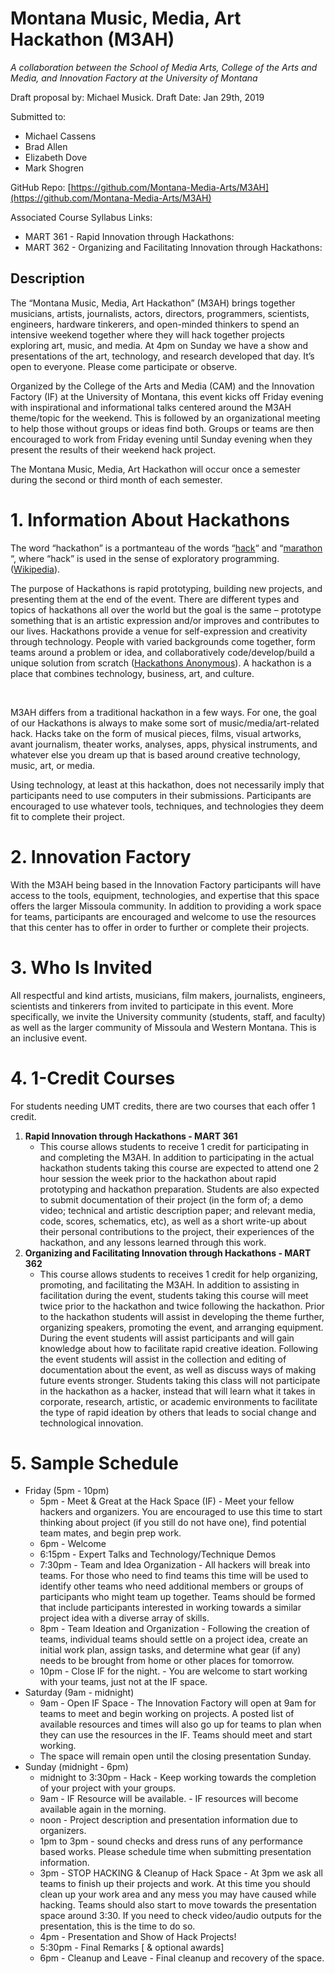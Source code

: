 # Montana Music, Media, Art Hackathon (M3AH)

_A collaboration between the School of Media Arts, College of the Arts and Media, and Innovation Factory at the University of Montana_

Draft proposal by: Michael Musick.
Draft Date: Jan 29th, 2019

Submitted to:
- Michael Cassens
- Brad  Allen
- Elizabeth Dove
- Mark Shogren

GitHub Repo: [https://github.com/Montana-Media-Arts/M3AH](https://github.com/Montana-Media-Arts/M3AH)

Associated Course Syllabus Links:

- MART 361 - Rapid Innovation through Hackathons:
- MART 362 - Organizing and Facilitating Innovation through Hackathons:


## Description

The “Montana Music, Media, Art Hackathon” (M3AH) brings together musicians, artists, journalists, actors, directors, programmers, scientists, engineers, hardware tinkerers, and open-minded thinkers to spend an intensive weekend together where they will hack together projects exploring art, music, and media. At 4pm on Sunday we have a show and presentations of the art, technology, and research developed that day. It’s open to everyone. Please come participate or observe.

Organized by the College of the Arts and Media (CAM) and the Innovation Factory (IF) at the University of Montana, this event kicks off Friday evening with inspirational and informational talks centered around the M3AH theme/topic for the weekend. This is followed by an organizational meeting to help those without groups or ideas find both. Groups or teams are then encouraged to work from Friday evening until Sunday evening when they present the results of their weekend hack project.

The Montana Music, Media, Art Hackathon will occur once a semester during the second or third month of each semester.


# 1. Information About Hackathons

The word “hackathon” is a  portmanteau  of the words “[hack](https://en.wikipedia.org/wiki/Hacker_)“ and “[marathon](https://en.wikipedia.org/wiki/Marathon) “, where “hack” is used in the sense of exploratory programming. ([Wikipedia](https://en.wikipedia.org/wiki/Hackathon)).

The purpose of Hackathons is rapid prototyping, building new projects, and presenting them at the end of the event. There are different types and topics of hackathons all over the world but the goal is the same – prototype something that is an artistic expression and/or improves and contributes to our lives. Hackathons provide a venue for self-expression and creativity through technology. People with varied backgrounds come together, form teams around a problem or idea, and collaboratively code/develop/build a unique solution from scratch ([Hackathons Anonymous](https://medium.com/hackathons-anonymous/wtf-is-a-hackathon-92668579601)). A hackathon is a place that combines technology, business, art, and culture.

<br />

M3AH differs from a traditional hackathon in a few ways. For one, the goal of our Hackathons is always to make some sort of music/media/art-related hack. Hacks take on the form of musical pieces, films, visual artworks, avant journalism, theater works, analyses, apps, physical instruments, and whatever else you dream up that is based around creative technology, music, art, or media.

Using technology, at least at this hackathon, does not necessarily imply that participants need to use computers in their submissions. Participants are encouraged to use whatever tools, techniques, and technologies they deem fit to complete their project.


# 2. Innovation Factory

With the M3AH being based in the Innovation Factory participants will have access to the tools, equipment, technologies, and expertise that this space offers the larger Missoula community. In addition to providing a work space for teams, participants are encouraged and welcome to use the resources that this center has to offer in order to further or complete their projects.


# 3. Who Is Invited

All respectful and kind artists, musicians, film makers, journalists, engineers, scientists and tinkerers from invited to participate in this event. More specifically, we invite the University community (students, staff, and faculty) as well as the larger community of Missoula and Western Montana. This is an inclusive event.


# 4. 1-Credit Courses

For students needing UMT credits, there are two courses that each offer 1 credit.

1. **Rapid Innovation through Hackathons - MART 361**
    - This course allows students to receive 1 credit for participating in and completing the M3AH. In addition to participating in the actual hackathon students taking this course are expected to attend one 2 hour session the week prior to the hackathon about rapid prototyping and hackathon preparation. Students are also expected to submit documentation of their project (in the form of; a demo video; technical and artistic description paper; and relevant media, code, scores, schematics, etc), as well as a short write-up about their personal contributions to the project, their experiences of the hackathon, and any lessons learned through this work.
2. **Organizing and Facilitating Innovation through Hackathons - MART 362**
    - This course allows students to receives 1 credit for help organizing, promoting, and facilitating the M3AH. In addition to assisting in facilitation during the event, students taking this course will meet twice prior to the hackathon and twice following the hackathon. Prior to the hackathon students will assist in developing the theme further, organizing speakers, promoting the event, and arranging equipment. During the event students will assist participants and will gain knowledge about how to facilitate rapid creative ideation. Following the event students will assist in the collection and editing of documentation about the event, as well as discuss ways of making future events stronger. Students taking this class will not participate in the hackathon as a hacker, instead that will learn what it takes in corporate, research, artistic, or academic environments to facilitate the type of rapid ideation by others that leads to social change and technological innovation.


# 5. Sample Schedule

- Friday (5pm - 10pm)
	- 5pm - Meet & Great at the Hack Space (IF) - Meet your fellow hackers and organizers. You are encouraged to use this time to start thinking about project (if you still do not have one), find potential team mates, and begin prep work.
	- 6pm - Welcome
	- 6:15pm - Expert Talks and Technology/Technique Demos
	- 7:30pm - Team and Idea Organization - All hackers will break into teams. For those who need to find teams this time will be used to identify other teams who need additional members or groups of participants who might team up together. Teams should be formed that include participants interested in working towards a similar project idea with a diverse array of skills.
	- 8pm - Team Ideation and Organization - Following the creation of teams, individual teams should settle on a project idea, create an initial work plan, assign tasks, and determine what gear (if any) needs to be brought from home or other places for tomorrow.
	- 10pm - Close IF for the night. - You are welcome to start working with your teams, just not at the IF space.
- Saturday (9am - midnight)
	- 9am - Open IF Space - The Innovation Factory will open at 9am for teams to meet and begin working on projects. A posted list of available resources and times will also go up for teams to plan when they can use the resources in the IF. Teams should meet and start working.
	- The space will remain open until the closing presentation Sunday.
- Sunday (midnight - 6pm)
	- midnight to 3:30pm - Hack - Keep working towards the completion of your project with your groups.
	- 9am - IF Resource will be available. - IF resources will become available again in the morning.
	- noon - Project description and presentation information due to organizers.
	- 1pm to 3pm - sound checks and dress runs of any performance based works. Please schedule time when submitting presentation information.
	- 3pm - STOP HACKING & Cleanup of Hack Space - At 3pm we ask all teams to finish up their projects and work. At this time you should clean up your work area and any mess you may have caused while hacking. Teams should also start to move towards the presentation space around 3:30. If you need to check video/audio outputs for the presentation, this is the time to do so.
	- 4pm - Presentation and Show of Hack Projects!
	- 5:30pm - Final Remarks [ & optional awards]
	- 6pm - Cleanup and Leave - Final cleanup and recovery of the space.
